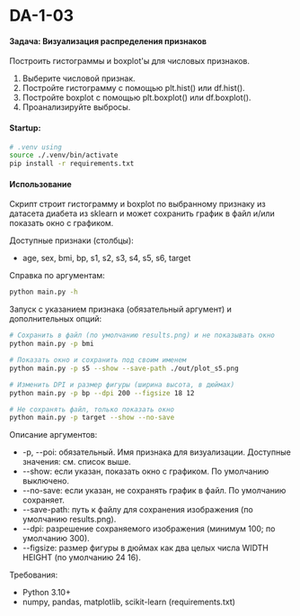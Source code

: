 # DA-1-03

#### **Задача:** Визуализация распределения признаков

Построить гистограммы и boxplot'ы для числовых признаков.
1. Выберите числовой признак.
2. Постройте гистограмму с помощью plt.hist() или df.hist().
3. Постройте boxplot с помощью plt.boxplot() или df.boxplot().
4. Проанализируйте выбросы.


#### Startup:
```bash
# .venv using
source ./.venv/bin/activate
pip install -r requirements.txt
```

#### Использование
Скрипт строит гистограмму и boxplot по выбранному признаку из датасета диабета из sklearn и может сохранить график в файл и/или показать окно с графиком.

Доступные признаки (столбцы):
- age, sex, bmi, bp, s1, s2, s3, s4, s5, s6, target

Справка по аргументам:
```bash
python main.py -h
```

Запуск с указанием признака (обязательный аргумент) и дополнительных опций:
```bash
# Сохранить в файл (по умолчанию results.png) и не показывать окно
python main.py -p bmi

# Показать окно и сохранить под своим именем
python main.py -p s5 --show --save-path ./out/plot_s5.png

# Изменить DPI и размер фигуры (ширина высота, в дюймах)
python main.py -p bp --dpi 200 --figsize 18 12

# Не сохранять файл, только показать окно
python main.py -p target --show --no-save
```

Описание аргументов:
- -p, --poi: обязательный. Имя признака для визуализации. Доступные значения: см. список выше.
- --show: если указан, показать окно с графиком. По умолчанию выключено.
- --no-save: если указан, не сохранять график в файл. По умолчанию сохраняет.
- --save-path: путь к файлу для сохранения изображения (по умолчанию results.png).
- --dpi: разрешение сохраняемого изображения (минимум 100; по умолчанию 300).
- --figsize: размер фигуры в дюймах как два целых числа WIDTH HEIGHT (по умолчанию 24 16).

Требования:
- Python 3.10+
- numpy, pandas, matplotlib, scikit-learn (requirements.txt)
